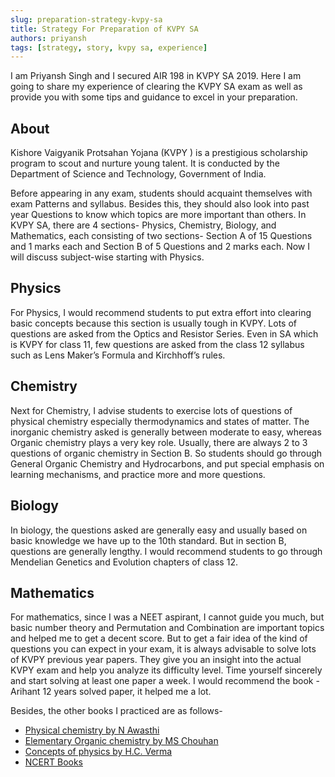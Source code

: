 ```yaml
---
slug: preparation-strategy-kvpy-sa
title: Strategy For Preparation of KVPY SA
authors: priyansh
tags: [strategy, story, kvpy sa, experience]
---
```


I am Priyansh Singh and I secured AIR 198 in KVPY SA 2019. Here I am going to share my experience of clearing the KVPY SA exam as well as provide you with some tips and guidance to excel in your preparation. 

<!--truncate-->

## About
Kishore Vaigyanik Protsahan Yojana (KVPY ) is a prestigious scholarship program to scout and nurture young talent. It is conducted by the Department of Science and Technology, Government of India.

Before appearing in any exam, students should acquaint themselves with exam Patterns and syllabus. Besides this, they should also look into past year Questions to know which topics are more important than others. In KVPY SA, there are 4 sections- Physics, Chemistry, Biology, and Mathematics, each consisting of two sections- Section A of 15 Questions and 1 marks each and Section B of 5 Questions and 2 marks each. Now I will discuss subject-wise starting with Physics. 

## Physics
For Physics, I would recommend students to put extra effort into clearing basic concepts because this section is usually tough in KVPY. Lots of questions are asked from the Optics and Resistor Series. Even in SA which is KVPY for class 11, few questions are asked from the class 12 syllabus such as Lens Maker’s Formula and Kirchhoff’s rules. 

## Chemistry
Next for Chemistry, I advise students to exercise lots of questions of physical chemistry especially thermodynamics and states of matter. The inorganic chemistry asked is generally between moderate to easy, whereas Organic chemistry plays a very key role. Usually, there are always 2 to 3 questions of organic chemistry in Section B. So students should go through General Organic Chemistry and Hydrocarbons, and put special emphasis on learning mechanisms, and practice more and more questions. 

## Biology
In biology, the questions asked are generally easy and usually based on basic knowledge we have up to the 10th standard. But in section B, questions are generally lengthy. I would recommend students to go through Mendelian Genetics and Evolution chapters of class 12. 

## Mathematics
For mathematics, since I was a NEET aspirant, I cannot guide you much, but basic number theory and Permutation and Combination are important topics and helped me to get a decent score.
But to get a fair idea of the kind of questions you can expect in your exam, it is always advisable to solve lots of KVPY previous year papers. They give you an insight into the actual KVPY exam and help you analyze its difficulty level. Time yourself sincerely and start solving at least one paper a week. I would recommend the book - Arihant 12 years solved paper, it helped me a lot. 

Besides, the other books I practiced are as follows-
- [Physical chemistry by N Awasthi](https://amzn.to/3GI5Nms)
- [Elementary Organic chemistry by MS Chouhan](https://amzn.to/30w9g8t)
- [Concepts of physics by H.C. Verma](https://amzn.to/3GNdoAp)
- [NCERT Books](https://amzn.to/3sb6kto)